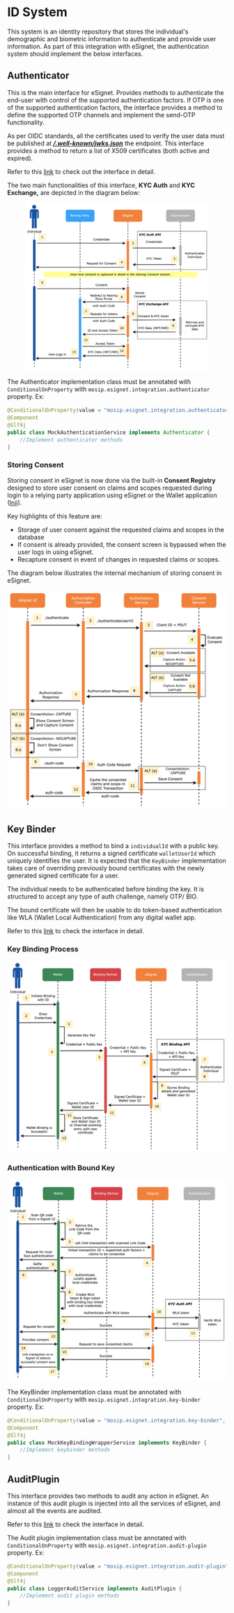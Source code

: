 # ID System

This system is an identity repository that stores the individual's demographic and biometric information to authenticate and provide user information. As part of this integration with eSignet, the authentication system should implement the below interfaces.

## Authenticator

This is the main interface for eSignet. Provides methods to authenticate the end-user with control of the supported authentication factors. If OTP is one of the supported authentication factors, the interface provides a method to define the supported OTP channels and implement the send-OTP functionality.

As per OIDC standards, all the certificates used to verify the user data must be published at [_**/.well-known/jwks.json**_](../../build-and-deploy/configuration/.well-known/jwks.json.md) the endpoint. This interface provides a method to return a list of X509 certificates (both active and expired).

Refer to this [link](https://github.com/mosip/esignet/blob/1.0.0/esignet-integration-api/src/main/java/io/mosip/esignet/api/spi/Authenticator.java#L22-L69) to check out the interface in detail.

The two main functionalities of this interface, **KYC Auth** and **KYC Exchange,** are depicted in the diagram below:

<figure><img src="../../.gitbook/assets/activity-diagrams-authenticator.png" alt=""><figcaption></figcaption></figure>

The Authenticator implementation class must be annotated with `ConditionalOnProperty` with `mosip.esignet.integration.authenticator` property. Ex:

```java
@ConditionalOnProperty(value = "mosip.esignet.integration.authenticator", havingValue = "mock-authentication-service")
@Component
@Slf4j
public class MockAuthenticationService implements Authenticator {
    //Implement authenticator methods
}
```

### Storing Consent

Storing consent in eSignet is now done via the built-in **Consent Registry** designed to store user consent on claims and scopes requested during login to a relying party application using eSignet or the Wallet application ([Inji](https://docs.mosip.io/inji/)).

Key highlights of this feature are:

* Storage of user consent against the requested claims and scopes in the database
* If consent is already provided, the consent screen is bypassed when the user logs in using eSignet.
* Recapture consent in event of changes in requested claims or scopes.

The diagram below illustrates the internal mechanism of storing consent in eSignet.

![](../../.gitbook/assets/activity-diagrams-storing-consent.png)

## Key Binder

This interface provides a method to bind a `individualId` with a public key. On successful binding, it returns a signed certificate `walletUserId` which uniquely identifies the user. It is expected that the `KeyBinder` implementation takes care of overriding previously bound certificates with the newly generated signed certificate for a user.

The individual needs to be authenticated before binding the key. It is structured to accept any type of auth challenge, namely OTP/ BIO.

The bound certificate will then be usable to do token-based authentication like WLA (Wallet Local Authentication) from any digital wallet app.

Refer to this [link](https://github.com/mosip/esignet/blob/1.0.0/esignet-integration-api/src/main/java/io/mosip/esignet/api/spi/KeyBinder.java#L17-L45) to check the interface in detail.

### Key Binding Process

![](../../.gitbook/assets/activity-diagrams-wallet-binding.png)

### Authentication with Bound Key

![](../../.gitbook/assets/activity-diagrams-wallet-authentication.png)

The KeyBinder implementation class must be annotated with `ConditionalOnProperty` with `mosip.esignet.integration.key-binder` property. Ex:

```java
@ConditionalOnProperty(value = "mosip.esignet.integration.key-binder", havingValue = "mock-keybinder-service")
@Component
@Slf4j
public class MockKeyBindingWrapperService implements KeyBinder {
    //Implement keybinder methods
}
```

## AuditPlugin

This interface provides two methods to audit any action in eSignet. An instance of this audit plugin is injected into all the services of eSignet, and almost all the events are audited.

Refer to this [link](https://github.com/mosip/esignet/blob/1.0.0/esignet-integration-api/src/main/java/io/mosip/esignet/api/spi/AuditPlugin.java#L12-L34) to check the interface in detail.

The Audit plugin implementation class must be annotated with `ConditionalOnProperty` with `mosip.esignet.integration.audit-plugin` property. Ex:

```java
@ConditionalOnProperty(value = "mosip.esignet.integration.audit-plugin", havingValue = "mock-audit-service")
@Component
@Slf4j
public class LoggerAuditService implements AuditPlugin {
    //Implement audit plugin methods
}
```
